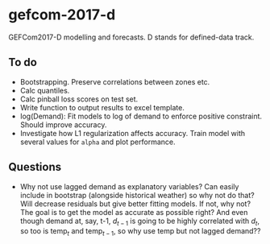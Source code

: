 # gefcom-2017-d
GEFCom2017-D modelling and forecasts. D stands for defined-data track.

## To do

* Bootstrapping. Preserve correlations between zones etc.
* Calc quantiles.
* Calc pinball loss scores on test set.
* Write function to output results to excel template.
* log(Demand): Fit models to log of demand to enforce positive constraint. Should improve accuracy.
* Investigate how L1 regularization affects accuracy. Train model with several values for `alpha` and plot performance.

## Questions

* Why not use lagged demand as explanatory variables? Can easily include in bootstrap (alongside historical weather) so why not do that? Will decrease residuals but give better fitting models. If not, why not? The goal is to get the model as accurate as possible right? And even though demand at, say, t-1, $d_{t-1}$ is going to be highly correlated with $d_t$, so too is $\text{temp}_t$ and $\text{temp}_{t-1}$, so why use temp but not lagged demand??